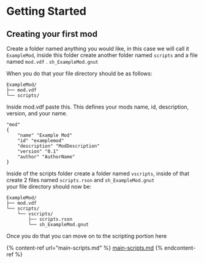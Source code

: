 # Getting Started

## Creating your first mod

Create a folder named anything you would like, in this case we will call it `ExampleMod`, inside this folder create another folder named `scripts` and a file named `mod.vdf` . `sh_ExampleMod.gnut`&#x20;

When you do that your file directory should be as follows:

```
ExampleMod/
├── mod.vdf
└── scripts/
```

Inside mod.vdf paste this. This defines your mods name, id, description, version, and your name.

```
"mod"
{
	"name" "Example Mod"
	"id" "examplemod"
	"description" "ModDescription"
	"version" "0.1"
	"author" "AuthorName"
}
```

Inside of the scripts folder create a folder named `vscripts`, inside of that create 2 files named `scripts.rson` and `sh_ExampleMod.gnut` \
your file directory should now be:

```
ExampleMod/
├── mod.vdf
└── scripts/
    └── vscripts/
        ├── scripts.rson
        └── sh_ExampleMod.gnut
```

Once you do that you can move on to the scripting portion here

{% content-ref url="main-scripts.md" %}
[main-scripts.md](main-scripts.md)
{% endcontent-ref %}
